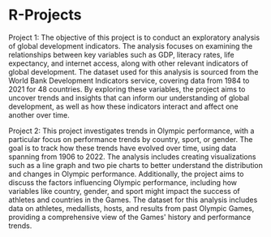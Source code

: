 # R-Projects

Project 1: The objective of this project is to conduct an exploratory analysis of global development indicators. The analysis focuses on examining the relationships between key variables such as GDP, literacy rates, life expectancy, and internet access, along with other relevant indicators of global development. The dataset used for this analysis is sourced from the World Bank Development Indicators service, covering data from 1984 to 2021 for 48 countries. By exploring these variables, the project aims to uncover trends and insights that can inform our understanding of global development, as well as how these indicators interact and affect one another over time.

Project 2: This project investigates trends in Olympic performance, with a particular focus on performance trends by country, sport, or gender. The goal is to track how these trends have evolved over time, using data spanning from 1906 to 2022. The analysis includes creating visualizations such as a line graph and two pie charts to better understand the distribution and changes in Olympic performance. Additionally, the project aims to discuss the factors influencing Olympic performance, including how variables like country, gender, and sport might impact the success of athletes and countries in the Games. The dataset for this analysis includes data on athletes, medallists, hosts, and results from past Olympic Games, providing a comprehensive view of the Games' history and performance trends.









